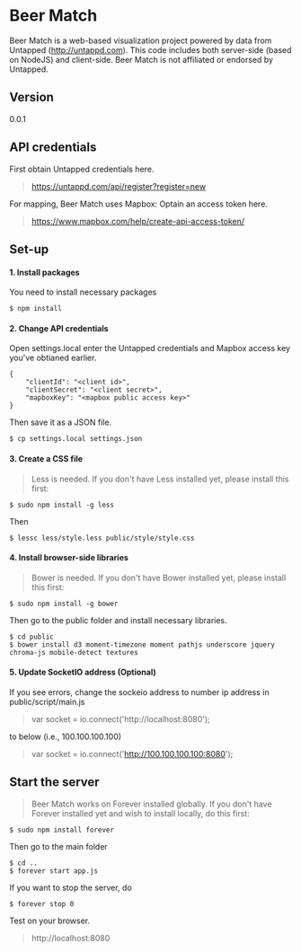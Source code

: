 # Beer Match

Beer Match is a web-based visualization project powered by data from Untapped (http://untappd.com). This code includes both server-side (based on NodeJS) and client-side. Beer Match is not affiliated or endorsed by Untapped.

## Version
0.0.1

## API credentials

First obtain Untapped credentials here.
> https://untappd.com/api/register?register=new

For mapping, Beer Match uses Mapbox: Optain an access token here. 
> https://www.mapbox.com/help/create-api-access-token/

## Set-up
#### 1. Install packages

You need to install necessary packages

```
$ npm install
```

#### 2. Change API credentials
Open settings.local enter the Untapped credentials and Mapbox access key you've obtianed earlier.

```
{
	"clientId": "<client id>",
	"clientSecret": "<client secret>",
	"mapboxKey": "<mapbox public access key>"
}
```
Then save it as a JSON file.

```
$ cp settings.local settings.json
```

#### 3. Create a CSS file

> Less is needed. If you don't have Less installed yet, please install this first:

```
$ sudo npm install -g less
```
Then

```
$ lessc less/style.less public/style/style.css
```

#### 4. Install browser-side libraries

> Bower is needed. If you don't have Bower installed yet, please install this first:

```
$ sudo npm install -g bower
```
Then go to the public folder and install necessary libraries.

```
$ cd public
$ bower install d3 moment-timezone moment pathjs underscore jquery chroma-js mobile-detect textures
```

#### 5. Update SocketIO address (Optional)

If you see errors, change the sockeio address to number ip address in public/script/main.js

> var socket = io.connect('http://localhost:8080'); 

to below (i.e., 100.100.100.100)

> var socket = io.connect('http://100.100.100.100:8080');


## Start the server
> Beer Match works on Forever installed globally. If you don't have Forever installed yet and wish to install locally, do this first:

```
$ sudo npm install forever
```

Then go to the main folder

```
$ cd ..
$ forever start app.js
```

If you want to stop the server, do

```
$ forever stop 0
```

Test on your browser.
> http://localhost:8080

